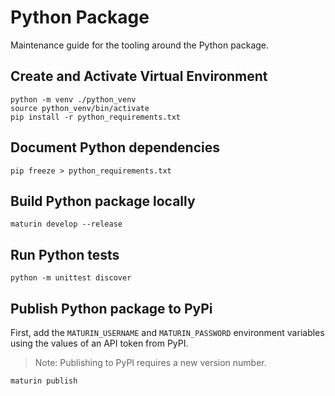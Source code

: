 # Python Package

Maintenance guide for the tooling around the Python package.

## Create and Activate Virtual Environment

```shell
python -m venv ./python_venv
source python_venv/bin/activate
pip install -r python_requirements.txt
```

## Document Python dependencies

```shell
pip freeze > python_requirements.txt
```

## Build Python package locally

```shell
maturin develop --release
```

## Run Python tests

```shell
python -m unittest discover
```

## Publish Python package to PyPi

First, add the `MATURIN_USERNAME` and `MATURIN_PASSWORD` environment variables using the values of an API token from PyPI.

> Note: Publishing to PyPI requires a new version number.

```shell
maturin publish
```
